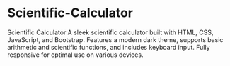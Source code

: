 # Scientific-Calculator
Scientific Calculator A sleek scientific calculator built with HTML, CSS, JavaScript, and Bootstrap. Features a modern dark theme, supports basic arithmetic and scientific functions, and includes keyboard input. Fully responsive for optimal use on various devices.

